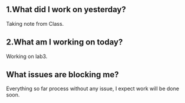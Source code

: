 ## 1.What did I work on yesterday?
Taking note from Class.
<br>
## 2.What am I working on today?
Working on lab3.
<br>
## What issues are blocking me?
Everything so far process without any issue, I expect work will be done soon.
